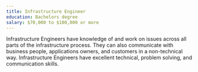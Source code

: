 ```yaml
---
title: Infrastructure Engineer
education: Bachelors degree
salary: $70,000 to $100,000 or more
---
```

Infrastructure Engineers have knowledge of and work on issues across all parts of the infrastructure process. They can also communicate with business people, applications owners, and customers in a non-technical way. Infrastructure Engineers have excellent technical, problem solving, and communication skills. 